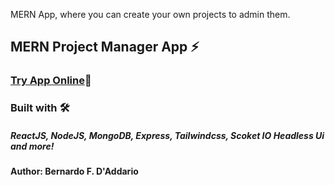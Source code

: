 
MERN App, where you can create your own projects to admin them.  

## MERN Project Manager App ⚡️

### [Try App Online](https://project-manager-vite.netlify.app)🔑


### Built with 🛠️
##### ReactJS, NodeJS, MongoDB, Express, Tailwindcss, Scoket IO Headless Ui and more! 

#### Author: Bernardo F. D'Addario

